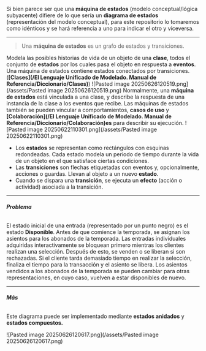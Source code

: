 Si bien parece ser que una **máquina de estados** (modelo conceptual/lógica subyacente) difiere de lo que sería un **diagrama de estados** (representación del modelo conceptual), para este repositorio lo tomaremos como idénticos y se hará referencia a uno para indicar el otro y viceversa.
****
> Una **máquina de estados** es un grafo de estados y transiciones.

Modela las posibles historias de vida de un objeto de una **clase**, todos el conjunto de **estados** por los cuales pasa el objeto en respuesta a **eventos**. 
Una máquina de estados contiene estados conectados por transiciones. (**[Clases](/El Lenguaje Unificado de Modelado. Manual de Referencia/Diccionario/Clases)**)
	![Pasted image 20250626120519.png](/assets/Pasted image 20250626120519.png)
Normalmente, una **máquina de estados** está vinculada a una clase, y describe la respuesta de una instancia de la clase a los eventos que recibe. 
Las máquinas de estados también se pueden vincular a comportamientos, **casos de uso** y **[Colaboración](/El Lenguaje Unificado de Modelado. Manual de Referencia/Diccionario/Colaboración)es** para describir su ejecución.
![Pasted image 20250622110301.png](/assets/Pasted image 20250622110301.png)
- Los **estados** se representan como rectángulos con esquinas redondeadas. Cada estado modela un periodo de tiempo durante la vida de un objeto en el que satisface ciertas condiciones.
- Las **transiciones** son flechas etiquetadas con eventos y, opcionalmente, acciones o guardas. Llevan al objeto a un nuevo **estado**.
- Cuando se dispara una **transición**, se ejecuta un **efecto** (acción o actividad) asociada a la transición.
****
###### **Problema**
El estado inicial de una entrada (representado por un punto negro) es el estado **Disponible**. Antes de que comience la temporada, se asignan los asientos para los abonados de la temporada. Las entradas individuales adquiridas interactivamente se bloquean primero mientras los clientes realizan una selección. Después de esto, se venden o se liberan si son rechazadas. Si el cliente tarda demasiado tiempo en realizar la selección, finaliza el tiempo para la transacción y el asiento se libera. Los asientos vendidos a los abonados de la temporada se pueden cambiar para otras representaciones, en cuyo caso, vuelven a estar disponibles de nuevo.
****
###### **Más**
Este diagrama puede ser implementado mediante **estados anidados** y **estados compuestos.**

![Pasted image 20250626120617.png](/assets/Pasted image 20250626120617.png)